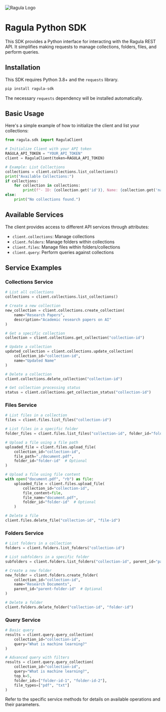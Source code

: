 ![Ragula Logo](https://6oday7lp8g.ufs.sh/f/I72vs5jlAS6TvD3nqAH4s7xKEMj19GiNQy0XmRfcvD6T4aVJ)

# Ragula Python SDK

This SDK provides a Python interface for interacting with the Ragula REST API. It simplifies making requests to manage collections, folders, files, and perform queries.

## Installation

This SDK requires Python 3.8+ and the `requests` library.

```bash
pip install ragula-sdk
```

The necessary `requests` dependency will be installed automatically.

## Basic Usage

Here's a simple example of how to initialize the client and list your collections:

```python
from ragula.sdk import RagulaClient

# Initialize Client with your API token
RAGULA_API_TOKEN = "YOUR_API_TOKEN"
client = RagulaClient(token=RAGULA_API_TOKEN)

# Example: List Collections
collections = client.collections.list_collections()
print("Available Collections:")
if collections:
    for collection in collections:
        print(f"- ID: {collection.get('id')}, Name: {collection.get('name')}")
else:
    print("No collections found.")
```

## Available Services

The client provides access to different API services through attributes:

* `client.collections`: Manage collections
* `client.folders`: Manage folders within collections
* `client.files`: Manage files within folders/collections
* `client.query`: Perform queries against collections

## Service Examples

### Collections Service

```python
# List all collections
collections = client.collections.list_collections()

# Create a new collection
new_collection = client.collections.create_collection(
    name="Research Papers",
    description="Academic research papers on AI"
)

# Get a specific collection
collection = client.collections.get_collection("collection-id")

# Update a collection
updated_collection = client.collections.update_collection(
    collection_id="collection-id",
    name="Updated Name"
)

# Delete a collection
client.collections.delete_collection("collection-id")

# Get collection processing status
status = client.collections.get_collection_status("collection-id")
```

### Files Service

```python
# List files in a collection
files = client.files.list_files("collection-id")

# List files in a specific folder
folder_files = client.files.list_files("collection-id", folder_id="folder-id")

# Upload a file using a file path
uploaded_file = client.files.upload_file(
    collection_id="collection-id",
    file_path="./document.pdf",
    folder_id="folder-id"  # Optional
)

# Upload a file using file content
with open("document.pdf", "rb") as file:
    uploaded_file = client.files.upload_file(
        collection_id="collection-id",
        file_content=file,
        file_name="document.pdf",
        folder_id="folder-id"  # Optional
    )

# Delete a file
client.files.delete_file("collection-id", "file-id")
```

### Folders Service

```python
# List folders in a collection
folders = client.folders.list_folders("collection-id")

# List subfolders in a specific folder
subfolders = client.folders.list_folders("collection-id", parent_id="parent-folder-id")

# Create a new folder
new_folder = client.folders.create_folder(
    collection_id="collection-id",
    name="Research Documents",
    parent_id="parent-folder-id"  # Optional
)

# Delete a folder
client.folders.delete_folder("collection-id", "folder-id")
```

### Query Service

```python
# Basic query
results = client.query.query_collection(
    collection_id="collection-id",
    query="What is machine learning?"
)

# Advanced query with filters
results = client.query.query_collection(
    collection_id="collection-id",
    query="What is machine learning?",
    top_k=5,
    folder_ids=["folder-id-1", "folder-id-2"],
    file_types=["pdf", "txt"]
)
```

Refer to the specific service methods for details on available operations and their parameters.